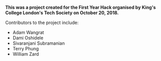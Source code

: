 **This was a project created for the First Year Hack organised by King's College London's Tech Society on October 20, 2018.**

Contributors to the project include:
- Adam Wangrat
- Dami Oshidele
- Sivaranjani Subramanian
- Terry Phung
- William Zard
